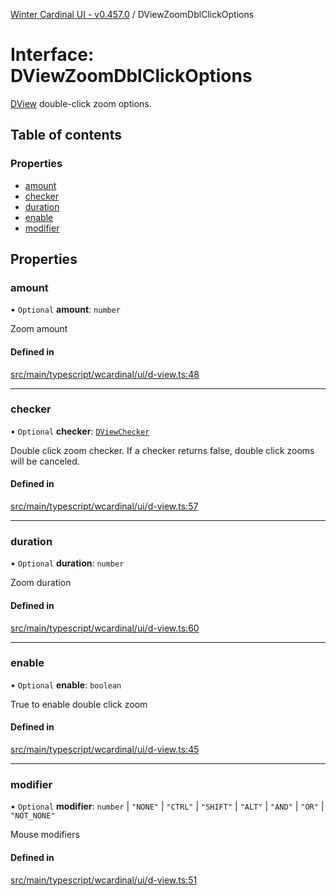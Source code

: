 [Winter Cardinal UI - v0.457.0](../index.md) / DViewZoomDblClickOptions

# Interface: DViewZoomDblClickOptions

[DView](DView.md) double-click zoom options.

## Table of contents

### Properties

- [amount](DViewZoomDblClickOptions.md#amount)
- [checker](DViewZoomDblClickOptions.md#checker)
- [duration](DViewZoomDblClickOptions.md#duration)
- [enable](DViewZoomDblClickOptions.md#enable)
- [modifier](DViewZoomDblClickOptions.md#modifier)

## Properties

### amount

• `Optional` **amount**: `number`

Zoom amount

#### Defined in

[src/main/typescript/wcardinal/ui/d-view.ts:48](https://github.com/winter-cardinal/winter-cardinal-ui/blob/v0.457.0/src/main/typescript/wcardinal/ui/d-view.ts#L48)

___

### checker

• `Optional` **checker**: [`DViewChecker`](../index.md#dviewchecker)

Double click zoom checker.
If a checker returns false, double click zooms will be canceled.

#### Defined in

[src/main/typescript/wcardinal/ui/d-view.ts:57](https://github.com/winter-cardinal/winter-cardinal-ui/blob/v0.457.0/src/main/typescript/wcardinal/ui/d-view.ts#L57)

___

### duration

• `Optional` **duration**: `number`

Zoom duration

#### Defined in

[src/main/typescript/wcardinal/ui/d-view.ts:60](https://github.com/winter-cardinal/winter-cardinal-ui/blob/v0.457.0/src/main/typescript/wcardinal/ui/d-view.ts#L60)

___

### enable

• `Optional` **enable**: `boolean`

True to enable double click zoom

#### Defined in

[src/main/typescript/wcardinal/ui/d-view.ts:45](https://github.com/winter-cardinal/winter-cardinal-ui/blob/v0.457.0/src/main/typescript/wcardinal/ui/d-view.ts#L45)

___

### modifier

• `Optional` **modifier**: `number` \| ``"NONE"`` \| ``"CTRL"`` \| ``"SHIFT"`` \| ``"ALT"`` \| ``"AND"`` \| ``"OR"`` \| ``"NOT_NONE"``

Mouse modifiers

#### Defined in

[src/main/typescript/wcardinal/ui/d-view.ts:51](https://github.com/winter-cardinal/winter-cardinal-ui/blob/v0.457.0/src/main/typescript/wcardinal/ui/d-view.ts#L51)
